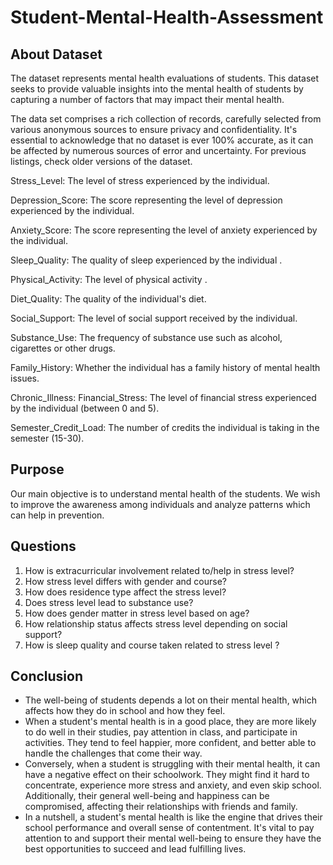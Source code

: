 # Student-Mental-Health-Assessment

## About Dataset

The dataset represents mental health evaluations of students. This dataset seeks to provide valuable insights into the mental health of students by capturing a number of factors that may impact their mental health.

The data set comprises a rich collection of records, carefully selected from various anonymous sources to ensure privacy and confidentiality. It's essential to acknowledge that no dataset is ever 100% accurate, as it can be affected by numerous sources of error and uncertainty. For previous listings, check older versions of the dataset.

Stress_Level: The level of stress experienced by the individual.

Depression_Score: The score representing the level of depression experienced by the individual.

Anxiety_Score: The score representing the level of anxiety experienced by the individual.

Sleep_Quality: The quality of sleep experienced by the individual .

Physical_Activity: The level of physical activity .

Diet_Quality: The quality of the individual's diet.

Social_Support: The level of social support received by the individual.

Substance_Use: The frequency of substance use such as alcohol, cigarettes or other drugs.

Family_History: Whether the individual has a family history of mental health issues.

Chronic_Illness: Financial_Stress: The level of financial stress experienced by the individual (between 0 and 5).

Semester_Credit_Load: The number of credits the individual is taking in the semester (15-30). 


## Purpose
Our main objective is to understand mental health of the students. We wish to improve the awareness among individuals and analyze patterns which can help in prevention.


## Questions

1. How is extracurricular involvement related to/help in stress level?
2. How stress level differs with gender and course?
3. How does residence type affect the stress level?
4. Does stress level lead to substance use?
5. How does gender matter in stress level based on age?
6. How relationship status affects stress level depending on social support?
7. How is sleep quality and course taken related to stress level ?

## Conclusion
- The well-being of students depends a lot on their mental health, which affects how they do in school and how they feel.
- When a student's mental health is in a good place, they are more likely to do well in their studies, pay attention in class, and participate in activities. They tend to feel happier, more confident, and better able to handle the challenges that come their way.
- Conversely, when a student is struggling with their mental health, it can have a negative effect on their schoolwork. They might find it hard to concentrate, experience more stress and anxiety, and even skip school. Additionally, their general well-being and happiness can be compromised, affecting their relationships with friends and family.
- In a nutshell, a student's mental health is like the engine that drives their school performance and overall sense of contentment. It's vital to pay attention to and support their mental well-being to ensure they have the best opportunities to succeed and lead fulfilling lives.
